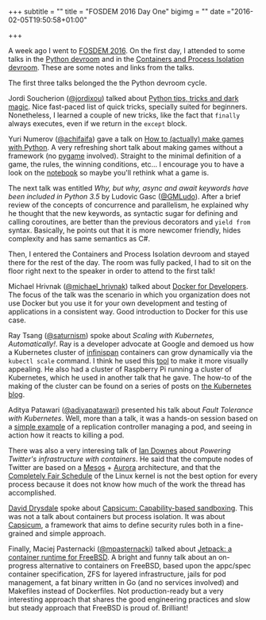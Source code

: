 +++
subtitle = ""
title = "FOSDEM 2016 Day One"
bigimg = ""
date ="2016-02-05T19:50:58+01:00"

+++

A week ago I went to [FOSDEM 2016](https://fosdem.org/2016/). On the first day, I attended to some talks in the [Python devroom](https://fosdem.org/2016/schedule/track/python/) and in the [Containers and Process Isolation devroom](https://fosdem.org/2016/schedule/track/containers_and_process_isolation/). These are some notes and links from the talks.

<!-- TEASER_END -->

The first three talks belonged the the Python devroom cycle.

Jordi Soucherion ([@jordixou](https://twitter.com/jordixou)) talked about [Python tips, tricks and dark magic](https://github.com/jsoucheiron/pttdm). Nice fast-paced list of quick tricks, specially suited for beginners. Nonetheless, I learned a couple of new tricks, like the fact that `finally` always executes, even if we return in the `except` block.

Yuri Numerov ([@achifaifa](https://twitter.com/achifaifa)) gave a talk on [How to (actually) make games with Python](https://github.com/Achifaifa/slides/blob/master/makegames/makegames.ipynb). A very refreshing short talk about making games without a framework (no [pygame](http://pygame.org/hifi.html) involved). Straight to the minimal definition of a game, the rules, the winning conditions, etc... I encourage you to have a look on the [notebook](https://github.com/Achifaifa/slides/blob/master/makegames/makegames.ipynb) so maybe you'll rethink what a game is.

The next talk was entitled *Why, but why, async and await keywords have been included in Python 3.5* by Ludovic Gasc ([@GMLudo](https://twitter.com/GMLudo)). After a brief review of the concepts of concurrence and parallelism, he explained why he thought that the new keywords, as syntactic sugar for defining and calling coroutines, are better than the previous decorators and  `yield from` syntax. Basically, he points out that it is more newcomer friendly, hides complexity and has same semantics as C#.

Then, I entered the Containers and Process Isolation devroom and stayed there for the rest of the day. The room was fully packed, I had to sit on the floor right next to the speaker in order to attend to the first talk!

Michael Hrivnak ([@michael_hrivnak](https://twitter.com/michael_hrivnak)) talked about [Docker for Developers](https://fosdem.org/2016/schedule/event/docker_for_developers/attachments/slides/995/export/events/attachments/docker_for_developers/slides/995/docker_for_devs_short.pdf). The focus of the talk was the scenario in which you organization does not use Docker but you use it for your own development and testing of applications in a consistent way. Good introduction to Docker for this use case.

Ray Tsang ([@saturnism](https://twitter.com/saturnism)) spoke about *Scaling with Kubernetes, Automatically!*. Ray is a developer advocate at Google and demoed us how a Kubernetes cluster of [infinispan](http://infinispan.org/) containers can grow dynamically via the `kubectl scale` command. I think he used this [tool](https://github.com/saturnism/gcp-live-k8s-visualizer) to make it more visually appealing. He also had a cluster of Raspberry Pi running a cluster of Kubernetes, which he used in another talk that he gave. The how-to of the making of the cluster can be found on a series of posts on [the Kubernetes blog](http://blog.kubernetes.io/2015/11/creating-a-Raspberry-Pi-cluster-running-Kubernetes-the-shopping-list-Part-1.html).

Aditya Patawari ([@adiyapatawari](https://twitter.com/adiyapatawari)) presented his talk about *Fault Tolerance with Kubernetes*. Well, more than a talk, it was a hands-on session based on a [simple example](https://github.com/adimania/kubernetes-example) of a replication controller managing a pod, and seeing in action how it reacts to killing a pod.

There was also a very interesing talk of [Ian Downes](https://www.linkedin.com/in/ndwns) about *Powering Twitter's infrastructure with containers*. He said that the compute nodes of Twitter are based on a  [Mesos](http://mesos.apache.org/) + [Aurora](http://aurora.apache.org/) architecture, and that the [Completely Fair Schedule](https://en.wikipedia.org/wiki/Completely_Fair_Scheduler) of the Linux kernel is not the best option for every process because it does not know how much of the work the thread has accomplished.

[David Drysdale](https://github.com/daviddrysdale) spoke about [Capsicum: Capability-based sandboxing](https://fosdem.org/2016/schedule/event/capsicum/attachments/slides/920/export/events/attachments/capsicum/slides/920/CapsicumSlides.pdf). This was not a talk about containers but process isolation. It was about [Capsicum](https://www.cl.cam.ac.uk/research/security/capsicum/), a framework that aims to define security rules both in a fine-grained and simple approach.

Finally, Maciej Pasternacki ([@mpasternacki](https://twitter.com/mpasternacki)) talked about [Jetpack: a container runtime for FreeBSD](https://fosdem.org/2016/schedule/event/jetpack/attachments/slides/1155/export/events/attachments/jetpack/slides/1155/FOSDEM2016_jetpack.pdf). A bright and funny talk about an on-progress alternative to containers on FreeBSD, based upon the appc/spec container specification, ZFS for layered infrastructure, jails for pod management, a fat binary written in Go (and no services involved) and Makefiles instead of Dockerfiles. Not production-ready but a very interesting approach that shares the good engineering practices and slow but steady approach that FreeBSD is proud of. Brilliant!
